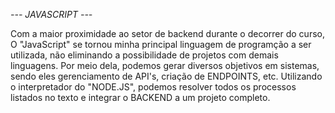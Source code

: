 *--- JAVASCRIPT ---*

Com a maior proximidade ao setor de backend durante o decorrer do curso, O "JavaScript" se tornou minha principal linguagem de programção a ser utilizada, não eliminando a possibilidade de projetos com demais linguagens. Por meio dela, podemos gerar diversos objetivos em sistemas, sendo eles gerenciamento de API's, criação de ENDPOINTS, etc. Utilizando o interpretador do "NODE.JS", podemos resolver todos os processos listados no texto e integrar o BACKEND a um projeto completo.
